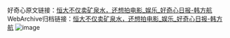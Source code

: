 好奇心原文链接：[恒大不仅卖矿泉水，还想拍电影_娱乐_好奇心日报-韩方航](https://www.qdaily.com/articles/8753.html)
WebArchive归档链接：[恒大不仅卖矿泉水，还想拍电影_娱乐_好奇心日报-韩方航](http://web.archive.org/web/20190623153353/https://www.qdaily.com/articles/8753.html)
![image](http://ww3.sinaimg.cn/large/007d5XDply1g3vdqcdzsgj30u02g7nmh)